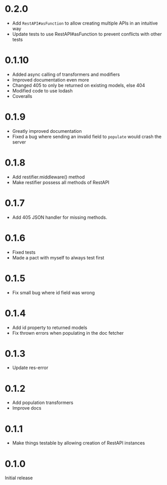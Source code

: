 0.2.0
=====
* Add `RestAPI#asFunction` to allow creating multiple APIs in an intuitive way
* Update tests to use RestAPI#asFunction to prevent conflicts with other tests

0.1.10
=====
* Added async calling of transformers and modifiers
* Improved documentation even more
* Changed 405 to only be returned on existing models, else 404
* Modified code to use lodash
* Coveralls

0.1.9
=====
* Greatly improved documentation
* Fixed a bug where sending an invalid field to `populate` would crash the server

0.1.8
=====
* Add restifier.middleware() method
* Make restifier possess all methods of RestAPI

0.1.7
=====
* Add 405 JSON handler for missing methods.

0.1.6
=====
* Fixed tests
* Made a pact with myself to always test first

0.1.5
=====
* Fix small bug where id field was wrong

0.1.4
=====
* Add id property to returned models
* Fix thrown errors when populating in the doc fetcher

0.1.3
=====
* Update res-error

0.1.2
=====
* Add population transformers
* Improve docs

0.1.1
=====
* Make things testable by allowing creation of RestAPI instances

0.1.0
=====

Initial release
